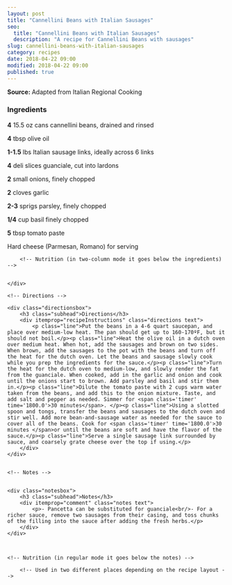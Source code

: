 ```yaml
---
layout: post
title: "Cannellini Beans with Italian Sausages"
seo:
  title: "Cannellini Beans with Italian Sausages"
  description: "A recipe for Cannellini Beans with sausages"
slug: cannellini-beans-with-italian-sausages
category: recipes
date: 2018-04-22 09:00
modified: 2018-04-22 09:00
published: true
---
```


<div class="recipe" itemscope itemtype="http://schema.org/Recipe">
  <div class="infobox">
    <p class="metadata">
      <b>Source: </b> <span itemprop="author">Adapted from Italian Regional Cooking</span> 
    </p>
  </div>

  <div class="columnbox">
    <div class="ingredientsbox">
            <h3 class="subhead">Ingredients</h3>
            <div class="ingredients text">
              <p class="line" itemprop="recipeIngredient">
                <strong>4</strong> 15.5 oz cans cannellini beans, drained and rinsed
              </p>
              <p class="line" itemprop="recipeIngredient"><strong>4</strong> tbsp olive oil</p><p class="line" itemprop="recipeIngredient"><strong>1-1.5</strong> lbs Italian sausage links, ideally across 6 links</p><p class="line" itemprop="recipeIngredient"><strong>4</strong> deli slices guanciale, cut into lardons</p><p class="line" itemprop="recipeIngredient"><strong>2</strong> small onions, finely chopped</p><p class="line" itemprop="recipeIngredient"><strong>2</strong> cloves garlic</p><p class="line" itemprop="recipeIngredient"><strong>2-3</strong> sprigs parsley, finely chopped</p><p class="line" itemprop="recipeIngredient"><strong>1/4</strong> cup basil finely chopped</p><p class="line" itemprop="recipeIngredient"><strong>5</strong> tbsp tomato paste</p><p class="line" itemprop="recipeIngredient">Hard cheese (Parmesan, Romano) for serving</p>
            </div>
        </div>


        <!-- Nutrition (in two-column mode it goes below the ingredients) -->


    </div>

    <!-- Directions -->

    <div class="directionsbox">
        <h3 class="subhead">Directions</h3>
        <div itemprop="recipeInstructions" class="directions text">
            <p class="line">Put the beans in a 4-6 quart saucepan, and place over medium-low heat. The pan should get up to 160-170ºF, but it should not boil.</p><p class="line">Heat the olive oil in a dutch oven over medium heat. When hot, add the sausages and brown on two sides. When brown, add the sausages to the pot with the beans and turn off the heat for the dutch oven. Let the beans and sausage slowly cook while you prep the ingredients for the sauce.</p><p class="line">Turn the heat for the dutch oven to medium-low, and slowly render the fat from the guanciale. When cooked, add in the garlic and onion and cook until the onions start to brown. Add parsley and basil and stir them in.</p><p class="line">Dilute the tomato paste with 2 cups warm water taken from the beans, and add this to the onion mixture. Taste, and add salt and pepper as needed. Simmer for <span class='timer' time='1800.0'>30 minutes</span>. </p><p class="line">Using a slotted spoon and tongs, transfer the beans and sausages to the dutch oven and stir well. Add more bean-and-sausage water as needed for the sauce to cover all of the beans. Cook for <span class='timer' time='1800.0'>30 minutes </span>or until the beans are soft and have the flavor of the sauce.</p><p class="line">Serve a single sausage link surrounded by sauce, and coarsely grate cheese over the top if using.</p>
        </div>
    </div>


    <!-- Notes -->


    <div class="notesbox">
        <h3 class="subhead">Notes</h3>
        <div itemprop="comment" class="notes text">
            <p>- Pancetta can be substituted for guanciale<br/>- For a richer sauce, remove two sausages from their casing, and toss chunks of the filling into the sauce after adding the fresh herbs.</p>
        </div>
    </div>



    <!-- Nutrition (in regular mode it goes below the notes) -->

        <!-- Used in two different places depending on the recipe layout -->




</div>
